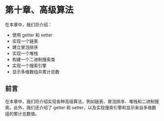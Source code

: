 # 第十章、高级算法

在本章中，我们将介绍：

* 使用 getter 和 setter
* 实现一个链表
* 建立冒泡排序
* 实现一个堆栈
* 构建一个二进制搜索类
* 实现一个搜索引擎
* 显示多维数组并累计总数

## 前言

在本章中，我们将介绍实现各种高级算法，例如链表、冒泡排序、堆栈和二进制搜索。此外，我们还介绍了 getter 和 setter，以及实现搜索引擎和显示来自多维数组的累计总数值。



